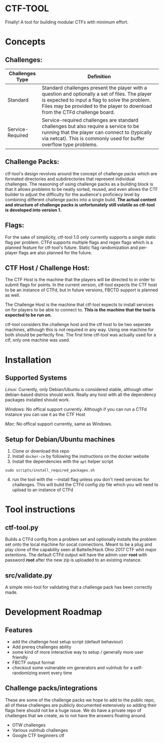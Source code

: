 # CTF-TOOL
Finally! A tool for building modular CTFs with minimum effort.


# Concepts
## Challenges:
| Challenges Type    | Definition |
| ------------------ | ---------- |
| Standard           | Standard challenges present the player with a question and optionally a set of files. The player is expected to input a flag to solve the problem. Files may be provided to the player to download from the CTFd challenge board.
| Service-Required   | Service-required challenges are standard challenges but also require a service to be running that the player can connect to (typically via netcat). This is commonly used for buffer overflow type problems.


## Challenge Packs:
ctf-tool's design revolves around the concept of challenge packs which are formated directories and subdirectories that represent individual challenges. The reasoning of using challenge packs as a building block is that it allows problems to be neatly sorted, reused, and even allows the CTF builder to adjust the difficulty for the audience's proficiecy level by combining different challenge packs into a single build. **The actual content and structure of challenge packs is unfortunately still volatile as ctf-tool is developed into version 1.**


## Flags:
For the sake of simplicity, ctf-tool 1.0 only currently supports a single static flag per problem. CTFd supports multiple flags and regex flags which is a planned feature for ctf-tool's future. Static flag randomization and per-player flags are also planned for the future.


## CTF Host / Challenge Host:
The CTF Host is the machine that the players will be directed to in order to submit flags for points. In the current version, ctf-tool expects the CTF host to be an instance of CTFd, but in future versions, FBCTD support is planned as well.

The Challenge Host is the machine that ctf-tool expects to install services on for players to be able to connect to. **This is the machine that the tool is expected to be run on.**

ctf-tool considers the challenge host and the ctf host to be two seperate machines, although this is not required in any way. Using one machine for both should be perfectly fine. The first time ctf-tool was actually used for a ctf, only one machine was used.


# Installation
## Supported Systems
*Linux:* Currently, only Debian/Ubuntu is considered stable, although other debian-based distros should work. Really any host with all the dependency packages installed should work. 

*Windows:* No offical support currently. Although if you can run a CTFd instance you can use it as the CTF Host

*Mac:* No offical support currently, same as Windows.


## Setup for Debian/Ubuntu machines
1. Clone or download this repo
2. Install `docker-ce` by following the instructions on the docker website
3. Install the dependencies with the `apt` helper script
```
sudo scripts/install_required_packages.sh
```
4. run the tool with the --install flag unless you don't need services for challenges. This will build the CTFd config zip file which you will need to upload to an instance of CTFd


# Tool instructions
## ctf-tool.py
Builds a CTFd config from a problem set and optionally installs the problem set onto the local machine for socat connections. Meant to be a plug and play clone of the capability seen at Battelle/Hack Ohio 2017 CTF whit major extentions. The default CTFd output will have the admin user **root** with password **root** after the new zip is uploaded to an existing instance.

## src/validate.py
A simple mini-tool for validating that a challenge pack has been correctly made.

# Development Roadmap
## Features
* add the challenge host setup script (default behaviour)
* Add prereq challenges ability
* some kind of more interactive way to setup / generally more user friendly
* FBCTF output format
* checkout some vulnerable vm generators and vulnhub for a self-randomizing event every time


## Challenge packs/integrations
These are some of the challenge packs we hope to add to the public repo, all of these challenges are publicly documented extensively so adding their flags here should not be a huge issue. We do have a private repo of challenges that we create, as to not have the answers floating around.
* OTW challenges
* Various vulnhub challenges
* Google CTF beginners ctf

